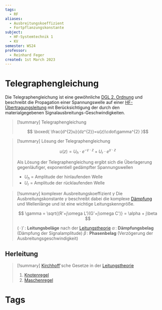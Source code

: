 ```yaml
---
tags:
  - RF
aliases:
  - Ausbreitungskoeffizient
  - Fortpflanzungskonstante
subject:
  - HF-Systemtechnik 1
  - KV
semester: WS24
professor:
  - Reinhard Feger
created: 1st March 2023
---
```


# Telegraphengleichung

Die Telegraphengleichung ist eine gewöhnliche [DGL 2. Ordnung](../Mathematik/Algebra/lineare%20DGL%202.%20Ordnung.md) und beschreibt die Propagation einer Spannungswelle auf einer [HF-Übertragungsleitung](Transmission%20Line.md) mit Berücksichtigung der durch den materialgegebenen Signalausbreitungs-Geschwindigkeiten. 

> [!summary] Telegraphengleichung
>
> $$ \boxed{ \frac{d^{2}u}{dz^{2}}=u(z)\cdot\gamma^{2} }$$

> [!summary] Lösung der Telegraphengleichung
>
> $$ u(z)= U_{h}\cdot e^{-\gamma\cdot z}+ U_{r}\cdot e^{\gamma\cdot z} $$
> 
> Als Lösung der Telegraphengleichung ergibt sich die Überlagerung gegenläufiger, exponentiell gedämpfter Spannungswellen
> 
> - $U_{h}$ = Amplitude der hinlaufenden Welle
> - $U_{r}$ = Amplitude der rücklaufenden Welle

> [!summary] komplexer Ausbreitungskoeffizient $\gamma$
> Die Ausbreitungskonstante $\gamma$ beschreibt dabei die komplexe [Dämpfung](../Hardwareentwicklung/Dämpfung.md) und Wellenlänge und ist eine wichtige Leitungskenngröße.
> 
> $$ \gamma = \sqrt{(R'+j\omega L')(G'+j\omega C')} = \alpha + j\beta  $$
> 
> $(\,\cdot\,)'\,$: **Leitungsbeläge** nach der [Leitungstheorie](Leitungstheorie.md)
> $\alpha\,$: **Dämpfungsbelag** (Dämpfung der Signalamplitude)
> $\beta\,$: **Phasenbelag** (Verzögerung der Ausbreitungsgeschwindigkeit)

## Herleitung

> [!summary] [Kirchhoff](../Elektrotechnik/Kirchhoffsche%20Regeln.md)'sche Gesetze in der [Leitungstheorie](Leitungstheorie.md)
> 1. [Knotenregel](../Elektrotechnik/Kirchhoffsche%20Regeln.md)
> 2. [Maschenregel](../Elektrotechnik/Kirchhoffsche%20Regeln.md)



# Tags